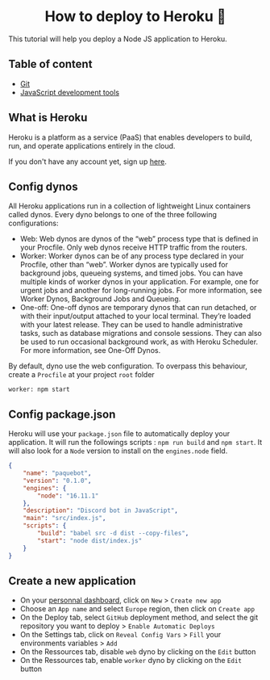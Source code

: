 <h1 align="center">How to deploy to Heroku 🚀</h1>

This tutorial will help you deploy a Node JS application to Heroku.

## Table of content

-   [Git](https://github.com/fabien-renaud/paquebot#git)
-   [JavaScript development tools](https://github.com/fabien-renaud/paquebot#javascript-development-tools)

## What is Heroku

Heroku is a platform as a service (PaaS) that enables developers to build, run, and operate applications entirely in the cloud.

If you don't have any account yet, sign up [here](https://signup.heroku.com/).

## Config dynos

All Heroku applications run in a collection of lightweight Linux containers called dynos.
Every dyno belongs to one of the three following configurations:

-   Web: Web dynos are dynos of the “web” process type that is defined in your Procfile. Only web dynos receive HTTP traffic from the routers.
-   Worker: Worker dynos can be of any process type declared in your Procfile, other than “web”. Worker dynos are typically used for background jobs, queueing systems, and timed jobs. You can have multiple kinds of worker dynos in your application. For example, one for urgent jobs and another for long-running jobs. For more information, see Worker Dynos, Background Jobs and Queueing.
-   One-off: One-off dynos are temporary dynos that can run detached, or with their input/output attached to your local terminal. They’re loaded with your latest release. They can be used to handle administrative tasks, such as database migrations and console sessions. They can also be used to run occasional background work, as with Heroku Scheduler. For more information, see One-Off Dynos.

By default, dyno use the web configuration. To overpass this behaviour, create a `Procfile` at your project `root` folder

```text
worker: npm start
```

## Config package.json

Heroku will use your `package.json` file to automatically deploy your application.
It will run the followings scripts : `npm run build` and `npm start`.
It will also look for a `Node` version to install on the `engines.node` field.

```json
{
    "name": "paquebot",
    "version": "0.1.0",
    "engines": {
        "node": "16.11.1"
    },
    "description": "Discord bot in JavaScript",
    "main": "src/index.js",
    "scripts": {
        "build": "babel src -d dist --copy-files",
        "start": "node dist/index.js"
    }
}
```

## Create a new application

-   On your [personnal dashboard](https://dashboard.heroku.com/apps), click on `New` > `Create new app`
-   Choose an `App name` and select `Europe` region, then click on `Create app`
-   On the Deploy tab, select `GitHub` deployment method, and select the git repository you want to deploy > `Enable Automatic Deploys`
-   On the Settings tab, click on `Reveal Config Vars` > `Fill` your environments variables > `Add`
-   On the Ressources tab, disable `web` dyno by clicking on the `Edit` button
-   On the Ressources tab, enable `worker` dyno by clicking on the `Edit` button
